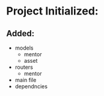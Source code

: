 # Project Initialized:

## Added:

- models
  - mentor
  - asset
- routers
  - mentor
- main file
- dependncies
